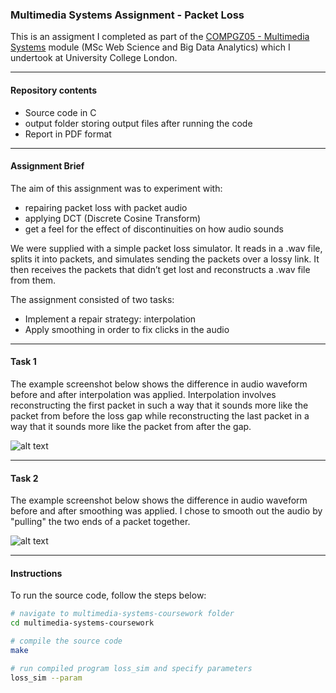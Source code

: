 ### Multimedia Systems Assignment - Packet Loss

This is an assigment I completed as part of the [COMPGZ05 - Multimedia Systems](http://www.cs.ucl.ac.uk/teaching_learning/syllabus/mscncs/gz05_multimedia_systems/) module (MSc Web Science and Big Data Analytics) which I undertook at University College London.

---

#### Repository contents

* Source code in C
* output folder storing output files after running the code
* Report in PDF format

---

#### Assignment Brief

The aim of this assignment was to experiment with:
* repairing packet loss with packet audio
* applying DCT (Discrete Cosine Transform)
* get a feel for the effect of discontinuities on how audio sounds

We were supplied with a simple packet loss simulator. It reads in a .wav file, splits it into packets, and simulates sending the packets over a lossy link. It then receives the packets that didn’t get lost and reconstructs a .wav file from them.

The assignment consisted of two tasks:

* Implement a repair strategy: interpolation
* Apply smoothing in order to fix clicks in the audio

---

#### Task 1

The example screenshot below shows the difference in audio waveform before and after interpolation was applied. Interpolation involves reconstructing the first packet in such a way that it sounds more like the packet from before the loss gap while reconstructing the last packet in a way that it sounds more like the packet from after the gap.

![alt text](https://github.com/SergiuTripon/multimedia-systems-packet-loss-report/blob/master/figures/interpolation.png "Interpolation")

---

#### Task 2

The example screenshot below shows the difference in audio waveform before and after smoothing was applied. I chose to smooth out the audio by "pulling" the two ends of a packet together.

![alt text](https://github.com/SergiuTripon/multimedia-systems-packet-loss-report/blob/master/figures/smoothing.png "Smoothing")

---

#### Instructions

To run the source code, follow the steps below:

```bash
# navigate to multimedia-systems-coursework folder
cd multimedia-systems-coursework

# compile the source code
make

# run compiled program loss_sim and specify parameters
loss_sim --param

```

